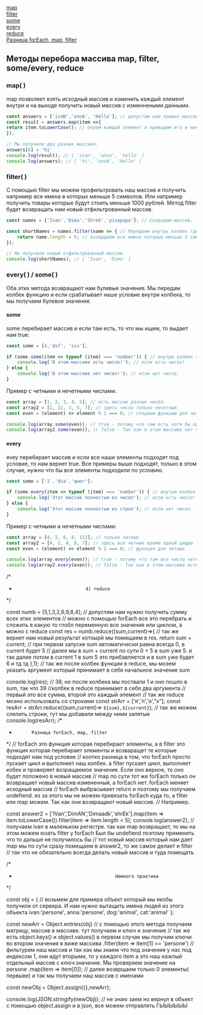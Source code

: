 [map](#map)<br>
[filter](#filter)<br>
[some](#some)<br>
[every](#every)<br>
[reduce](#reduce)<br>
[Разница forEach, map, filter](#forEach)<br>

## Методы перебора массива map, filter, some/every, reduce

### <a name='#map'> map( )  </a>
map позволяет взять исходный массив и изменить каждый элемент внутри и на выходе получить новый массив с изменнеными данными.

```javaScript
const answers = ['ivaN','annA', 'Hello']; // допустим нам пришел массив с тем что вводили пользватели.
const result = answers.map(item =>{
return item.toLowerCase(); // берем каждый элемент и приводим его в нижний регистр.
}); 

// Мы получили два разных массива.
answers[0] = 'hi'
console.log(result); // [ 'ivan', 'anna', 'hello' ]
console.log(answers); // [ 'hi', 'annA', 'Hello' ]
```

### <a name='#filter'> filter( ) </a>
С помощью filter мы можем профильтровать наш массив и получить например все имена в которых меньше 5 символов. Или например получить товары которые будут стоить меньше 1000 рублей.
Метод filter будет возвращать нам новый отфильтрованный массив.
```javaScript
const names = ['Ivan','Dima','Shrek','pisapopa']; // Создадим массив.

const shortNames = names.filter(name => { // Передаем внутрь колбек где name Будет каждый наш элемент массива.
    return name.length < 5; // возврщаем все имена которые меньше 5 символов.  
});

// Мы получили новый отфильтрованный массив.
console.log(shortNames); // [ 'Ivan', 'Dima' ]
```
### every( ) / some( )
Оба этих метода возвращают нам булевые значения. Мы передам колбек функцию и если срабатывает наше условие внутри колбека, то мы получаем булевое значение.
#### some ####
some перебирает массив и если там есть, то что мы ищем, то выдает нам true:
```javaScript
const some = [4,'dsf', 'sss'];

if (some.some(item => typeof (item) === 'number')) { // внутри колбек с typeof и мы проверяем равен ли тип number.
    console.log('В этом массиве есть число!'); // если есть число!
} else {
    console.log('В этом массиве нет чисел!'); // если нет числа.
}
```
Пример с четными и нечетными числами:
```javaScript
const array = [1, 2, 3, 4, 5]; // есть массив разных чисел.
const array2 = [1, 11, 3, 5, 7]; // здесь числа только нечетные.
const even = (element) => element % 2 === 0; // создаем функцию для четных чисел.

console.log(array.some(even)); // true - потому что там есть хотя бы одно четное число.
console.log(array2.some(even)); // false - Так как в этом массиве нет четных чисел.
```

#### every ####
evey перебирает массив и если все наши элементы подходят под условие, то нам вернет true.
Все примеры выше подходят, только в этом случае, нужно что бы все элементы подходили по условию.
```javaScript
const some = ['1','dsa','qwer'];

if (some.every(item => typeof (item) === 'number')) { // внутри колбек с typeof и мы проверяем равен ли тип number.
    console.log('Этот массив полностью из чисел'); // если есть числа!
} else {
    console.log('Этот массив полностью из строк'); // если нет чисел.
}
```
Пример с четными и нечетными числами:
```javaScript
const array = [4, 2, 6, 8, 112]; // только четные
const array2 = [4, 2, 4, 8, 7]; // здесь все четные кроме одной цифры
const even = (element) => element % 2 === 0; // функция для четных

console.log(array.every(even)); // true - потому что там все числа четные
console.log(array2.every(even)); // false - Так как в этом массиве есть хотя бы одно нечетное
```




/*
*                               4) reduce
*/

const numb = [5,1,3,2,6,9,8,4]; // допустим нам нужно получить сумму всех этих элементов
// можно с помощью forEach все это перебрать и сложить в какую то глобл переменную все значения или циклом, а можно с reduce
const res = numb.reduce((sum,current)=>{ // так же вернет нам новый результат котоырй мы помещаем в res.
return sum + current; // при первом запуске sum автоматически равна всегда 0, в current будет 5
// далее мы в sum + current по сути 0 + 5 в sum уже 5. и так далее потом в current 1 в sum 5 это прибавляется и в sum уже будет 6 и тд тд
},1);  // так же после колбек функции в reduce, мы моэем указать аргумент который принимает в себя начальное значение sum

console.log(res); // 38, но после колбека мы поствали 1 и оно пошло в sum, так что 39
//колбек в reduce принимает в себя два аргумента
// первый это все сумма, второй это каждый элемент 
// так же reduce моэно использовать со строками
const strArr = ['я','л','о',"х"];
const resArr = strArr.reduce((sum,current)=> `${sum},${current}`); // так же можем слепить строки, тут мы добавили между ними запятые
console.log(resArr);
/*
*           Разница forEach, map, filter
*/
// forEach это функция которая перебирает элементы, а в filter это функция которая перебирает элементы и возваращет те которые подходят нам под условие
// коотко разница в том, что forEach просто пускает цикл и выполняет наш колбек. а filter пускает цикл, выполняет кобек и проверяет возращаемое значение. Если оно верное, то оно будет положено в новый массив
// map по сути тот же forEach только он возвращает новый массив измененный, а forEach нет. forEach меняет исходный  массив
// forEach выбрасывает return и поэтому мы получаем undefiend. из за этого мы не можем привязать forEach куда то, а filter или map можем. Так как они возвращают новый массив.
// Например.

const answer2 = ['IVan','DimAN','Dimaadk','shrEk'].map(item => item.toLowerCase()).filter(item => item.length < 5);
console.log(answer2); // получаем ivan в маленьком регистре. так как map возвращает, то мы на этом можем юзать filter у forEach Был бы undefiend поэтому применить что то дальше не получилось бы
// тот новый массив который нам дает map мы по сути сразу помещаем в answer2, то же самое делает и filter
// так что не обязательно всегда делать новый массив и туда помещать




/*
*                                          Немного практики
*/



const obj = { //  возьмем для примера объект который мы якобы получили от сервера. И нам нужно вытащить имена людей из этого объекта
    ivan:'persone',
    anna:'persone',
    dog:'animal',
    cat:'animal'
};


const newArr = Object.entries(obj) // с помощью этого метода получаем матрицу, массив в массиве. тут получаем и ключ и значение
// так  же есть object.keys() и object.values()  в первом случае мы получим ключи во втором значения в виже массива
.filter(item => item[1] == 'persone') // фильтурем наш массив и  так как мы знаем что под значения у нас под индексом 1, они идут вторыми, то у каждого item а это наш кажлый отдельный массив с ключ:значение. Мы проверяем значение на persone
.map(item => item[0]); // далее возврщаем только 0 элементы( первыве) и так мы получаем наш массив с именами

const newObj = Object.assign({},newArr);

console.log(JSON.stringify(newObj)); // не знаю заем но вернул в объект с помощью object.assign и в json, все можем отправлять ГЫЫЫЫЫЫ
